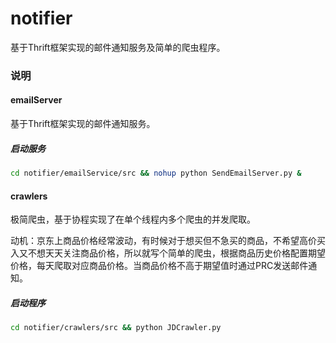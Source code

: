 # notifier
基于Thrift框架实现的邮件通知服务及简单的爬虫程序。

### 说明
#### emailServer
基于Thrift框架实现的邮件通知服务。

##### 启动服务

```bash
cd notifier/emailService/src && nohup python SendEmailServer.py &
```

#### crawlers
极简爬虫，基于协程实现了在单个线程内多个爬虫的并发爬取。

动机：京东上商品价格经常波动，有时候对于想买但不急买的商品，不希望高价买入又不想天天关注商品价格，所以就写个简单的爬虫，根据商品历史价格配置期望价格，每天爬取对应商品价格。当商品价格不高于期望值时通过PRC发送邮件通知。

##### 启动程序
```bash
cd notifier/crawlers/src && python JDCrawler.py
```
